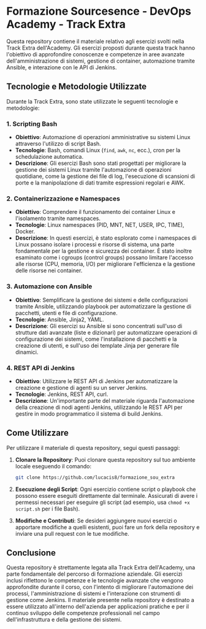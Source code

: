 # Formazione Sourcesence - DevOps Academy - Track Extra

Questa repository contiene il materiale relativo agli esercizi svolti nella Track Extra dell'Academy. Gli esercizi proposti durante questa track hanno l'obiettivo di approfondire conoscenze e competenze in aree avanzate dell'amministrazione di sistemi, gestione di container, automazione tramite Ansible, e interazione con le API di Jenkins.

## Tecnologie e Metodologie Utilizzate

Durante la Track Extra, sono state utilizzate le seguenti tecnologie e metodologie:

### 1. **Scripting Bash**
   - **Obiettivo**: Automazione di operazioni amministrative su sistemi Linux attraverso l'utilizzo di script Bash.
   - **Tecnologie**: Bash, comandi Linux (`find`, `awk`, `nc`, ecc.), cron per la schedulazione automatica.
   - **Descrizione**: Gli esercizi Bash sono stati progettati per migliorare la gestione dei sistemi Linux tramite l'automazione di operazioni quotidiane, come la gestione dei file di log, l'esecuzione di scansioni di porte e la manipolazione di dati tramite espressioni regolari e AWK.

### 2. **Containerizzazione e Namespaces**
   - **Obiettivo**: Comprendere il funzionamento dei container Linux e l'isolamento tramite namespaces.
   - **Tecnologie**: Linux namespaces (PID, MNT, NET, USER, IPC, TIME), Docker.
   - **Descrizione**: In questi esercizi, è stato esplorato come i namespaces di Linux possano isolare i processi e risorse di sistema, una parte fondamentale per la gestione e sicurezza dei container. È stato inoltre esaminato come i cgroups (control groups) possano limitare l'accesso alle risorse (CPU, memoria, I/O) per migliorare l'efficienza e la gestione delle risorse nei container.

### 3. **Automazione con Ansible**
   - **Obiettivo**: Semplificare la gestione dei sistemi e delle configurazioni tramite Ansible, utilizzando playbook per automatizzare la gestione di pacchetti, utenti e file di configurazione.
   - **Tecnologie**: Ansible, Jinja2, YAML.
   - **Descrizione**: Gli esercizi su Ansible si sono concentrati sull'uso di strutture dati avanzate (liste e dizionari) per automatizzare operazioni di configurazione dei sistemi, come l'installazione di pacchetti e la creazione di utenti, e sull'uso dei template Jinja per generare file dinamici.

### 4. **REST API di Jenkins**
   - **Obiettivo**: Utilizzare le REST API di Jenkins per automatizzare la creazione e gestione di agenti su un server Jenkins.
   - **Tecnologie**: Jenkins, REST API, curl.
   - **Descrizione**: Un'importante parte del materiale riguarda l'automazione della creazione di nodi agenti Jenkins, utilizzando le REST API per gestire in modo programmatico il sistema di build Jenkins.

## Come Utilizzare

Per utilizzare il materiale di questa repository, segui questi passaggi:

1. **Clonare la Repository**:
   Puoi clonare questa repository sul tuo ambiente locale eseguendo il comando:
   ```bash
   git clone https://github.com/lucacis8/formazione_sou_extra
   ```

1. **Esecuzione degli Script**:
   Ogni esercizio contiene script o playbook che possono essere eseguiti direttamente dal terminale. Assicurati di avere i permessi necessari per eseguire gli script (ad esempio, usa `chmod +x script.sh` per i file Bash).

2. **Modifiche e Contributi**:
   Se desideri aggiungere nuovi esercizi o apportare modifiche a quelli esistenti, puoi fare un fork della repository e inviare una pull request con le tue modifiche.

## Conclusione

Questa repository è strettamente legata alla Track Extra dell'Academy, una parte fondamentale del percorso di formazione aziendale. Gli esercizi inclusi riflettono le competenze e le tecnologie avanzate che vengono approfondite durante il corso, con l'intento di migliorare l'automazione dei processi, l'amministrazione di sistemi e l'interazione con strumenti di gestione come Jenkins. Il materiale presente nella repository è destinato a essere utilizzato all'interno dell'azienda per applicazioni pratiche e per il continuo sviluppo delle competenze professionali nel campo dell'infrastruttura e della gestione dei sistemi.

